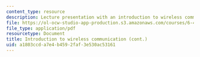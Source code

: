 ```yaml
---
content_type: resource
description: Lecture presentation with an introduction to wireless communication.
file: https://ol-ocw-studio-app-production.s3.amazonaws.com/courses/6-450-principles-of-digital-communication-i-fall-2009/a1803ccda7e4b4592faf3e530ac53161_MIT6_450F09_slide20.pdf
file_type: application/pdf
resourcetype: Document
title: Introduction to wireless communication (cont.)
uid: a1803ccd-a7e4-b459-2faf-3e530ac53161
---
```

